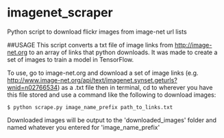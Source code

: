 # imagenet_scraper

Python script to download flickr images from image-net url lists

##USAGE
This script converts a txt file of image links from http://image-net.org to an array of links that python downloads. It was made to create a set of images to train a model in TensorFlow.

To use, go to image-net.org and download a set of image links (e.g. http://www.image-net.org/api/text/imagenet.synset.geturls?wnid=n02766534) as a .txt file then in terminal, cd to wherever you have this file stored and use a command like the following to download images:
```
$ python scrape.py image_name_prefix path_to_links.txt
```
Downloaded images will be output to the 'downloaded_images' folder and named whatever you entered for 'image_name_prefix'
